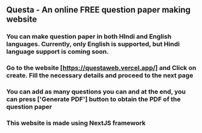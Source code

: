 ## Questa - An online FREE question paper making website
### You can make question paper in both HIndi and English languages. Currently, only English is supported, but Hindi language support is coming soon.
### Go to the website [https://questaweb.vercel.app/] and Click on create. Fill the necessary details and proceed to the next page
### You can add as many questions you can and at the end, you can press ['Generate PDF'] button to obtain the PDF of the question paper
### This website is made using NextJS framework
